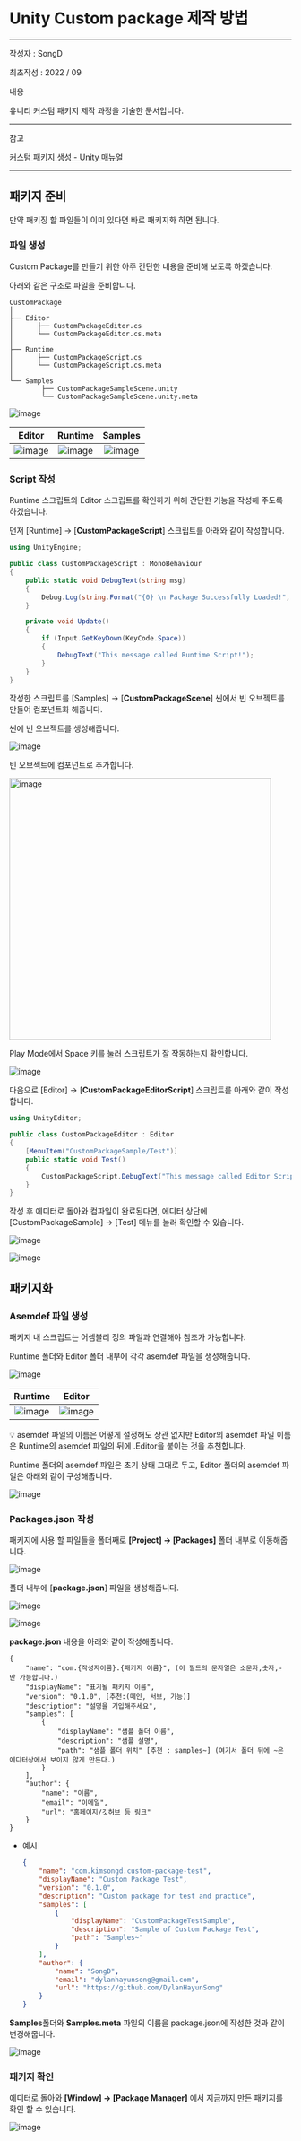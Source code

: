 # Unity Custom package 제작 방법

---

작성자 : SongD

최초작성 : 2022 / 09

내용

유니티 커스텀 패키지 제작 과정을 기술한 문서입니다.

---

참고

[커스텀 패키지 생성 - Unity 매뉴얼](https://docs.unity3d.com/kr/2021.3/Manual/CustomPackages.html)

---

## 패키지 준비

만약 패키징 할 파일들이 이미 있다면 바로 패키지화 하면 됩니다.

### 파일 생성

Custom Package를 만들기 위한 아주 간단한 내용을 준비해 보도록 하겠습니다.

아래와 같은 구조로 파일을 준비합니다.

```
CustomPackage  
│
├── Editor
│      ├── CustomPackageEditor.cs
│      └── CustomPackageEditor.cs.meta
│
├── Runtime
│      ├── CustomPackageScript.cs
│      └── CustomPackageScript.cs.meta
│
└── Samples
        ├── CustomPackageSampleScene.unity
        └── CustomPackageSampleScene.unity.meta
```

![image](https://user-images.githubusercontent.com/71427168/194996117-af87c510-ab7e-4e39-9f6b-aa4f81cdafb4.png)

| Editor                                                                                                          | Runtime                                                                                                         | Samples                                                                                                         |
|:---------------------------------------------------------------------------------------------------------------:|:---------------------------------------------------------------------------------------------------------------:|:---------------------------------------------------------------------------------------------------------------:|
| ![image](https://user-images.githubusercontent.com/71427168/194996370-9d6dd93e-279b-4d1d-825d-9ac115fd8aef.png) | ![image](https://user-images.githubusercontent.com/71427168/194996533-28441d69-e71f-4769-87e3-e348f878cd04.png) | ![image](https://user-images.githubusercontent.com/71427168/194996713-81c5c5d0-b49a-4ed6-acff-c9e88ccb5673.png) |

### 

### Script 작성

Runtime 스크립트와 Editor 스크립트를 확인하기 위해 간단한 기능을 작성해 주도록 하겠습니다.

먼저 [Runtime] → [**CustomPackageScript**] 스크립트를 아래와 같이 작성합니다.

```csharp
using UnityEngine;

public class CustomPackageScript : MonoBehaviour
{
    public static void DebugText(string msg)
    {
        Debug.Log(string.Format("{0} \n Package Successfully Loaded!", msg));
    }

    private void Update()
    {
        if (Input.GetKeyDown(KeyCode.Space))
        {
            DebugText("This message called Runtime Script!");
        }
    }
}
```

작성한 스크립트를 [Samples] → [**CustomPackageScene**] 씬에서 빈 오브젝트를 만들어 컴포넌트화 해줍니다. 

씬에 빈 오브젝트를 생성해줍니다.

![image](https://user-images.githubusercontent.com/71427168/194997149-073b1aad-328f-4cfc-9236-365ea82ea678.png)

빈 오브젝트에 컴포넌트로 추가합니다.

<img src="https://user-images.githubusercontent.com/71427168/194997190-63c36e4f-a5dd-43fb-85e9-587145b53039.png" title="" alt="image" width="467">

Play Mode에서 Space 키를 눌러 스크립트가 잘 작동하는지 확인합니다.

![image](https://user-images.githubusercontent.com/71427168/194997209-61067d88-27b1-427b-84fb-face210a720b.png)

다음으로 [Editor] → [**CustomPackageEditorScript**] 스크립트를 아래와 같이 작성합니다.

```csharp
using UnityEditor;

public class CustomPackageEditor : Editor
{
    [MenuItem("CustomPackageSample/Test")]
    public static void Test() 
    {
        CustomPackageScript.DebugText("This message called Editor Script!");
    }
}
```

작성 후 에디터로 돌아와 컴파일이 완료된다면,
에디터 상단에 [CustomPackageSample] → [Test] 메뉴를 눌러 확인할 수 있습니다.

![image](https://user-images.githubusercontent.com/71427168/194997346-6cd6afe9-b558-48b8-9483-f6af6220c021.png)

![image](https://user-images.githubusercontent.com/71427168/194997372-66f0014d-8aad-4c8f-b993-e7f200f50f0f.png)

## 패키지화

### Asemdef 파일 생성

패키지 내 스크립트는 어셈블리 정의 파일과 연결해야 참조가 가능합니다.

Runtime 폴더와 Editor 폴더 내부에 각각 asemdef 파일을 생성해줍니다.

![image](https://user-images.githubusercontent.com/71427168/194997399-b152fa71-657f-40bf-b561-8ea85af70788.png)

| Runtime                                                                                                         | Editor                                                                                                          |
|:---------------------------------------------------------------------------------------------------------------:|:---------------------------------------------------------------------------------------------------------------:|
| ![image](https://user-images.githubusercontent.com/71427168/194997541-94264b0b-3990-4450-a71a-fd54304abe24.png) | ![image](https://user-images.githubusercontent.com/71427168/194997569-8a2d464e-94e9-4c82-bc21-0853088a6ad4.png) |

<aside>
💡 asemdef 파일의 이름은 어떻게 설정해도 상관 없지만
Editor의 asemdef 파일 이름은 Runtime의 asemdef 파일의 뒤에 .Editor을 붙이는 것을 추천합니다.

</aside>

Runtime 폴더의 asemdef 파일은 초기 상태 그대로 두고, Editor 폴더의 asemdef 파일은 아래와 같이 구성해줍니다.

![image](https://user-images.githubusercontent.com/71427168/194997698-278727a0-568c-4d6f-b49a-5e9a395e99cc.png)

### **Packages.json** 작성

패키지에 사용 할 파일들을 폴더째로 **[Project] → [Packages]** 폴더 내부로 이동해줍니다.

![image](https://user-images.githubusercontent.com/71427168/194997909-c500581c-abf0-4069-a487-82c40777cdee.png)

폴더 내부에 [**package.json**] 파일을 생성해줍니다.

![image](https://user-images.githubusercontent.com/71427168/194997912-025abc71-2858-4d39-b29e-461e9242ae6d.png)

![image](https://user-images.githubusercontent.com/71427168/194997913-1718755a-3c10-4e31-aa1c-2610eba4e59e.png)

**package.json** 내용을 아래와 같이 작성해줍니다.

```
{
    "name": "com.{작성자이름}.{패키지 이름}", (이 필드의 문자열은 소문자,숫자,- 만 가능합니다.)
    "displayName": "표기될 패키지 이름",
    "version": "0.1.0", [추천:(메인, 서브, 기능)]
    "description": "설명을 기입해주세요",
    "samples": [
        {
            "displayName": "샘플 폴더 이름",
            "description": "샘플 설명",
            "path": "샘플 폴더 위치" [추천 : samples~] (여기서 폴더 뒤에 ~은 에디터상에서 보이지 않게 만든다.)
        }
    ],
    "author": {
        "name": "이름",
        "email": "이메일",
        "url": "홈페이지/깃허브 등 링크"
    }
}
```

- 예시
  
  ```json
  {
      "name": "com.kimsongd.custom-package-test",
      "displayName": "Custom Package Test",
      "version": "0.1.0",
      "description": "Custom package for test and practice",
      "samples": [
          {
              "displayName": "CustomPackageTestSample",
              "description": "Sample of Custom Package Test",
              "path": "Samples~"
          }
      ],
      "author": {
          "name": "SongD",
          "email": "dylanhayunsong@gmail.com",
          "url": "https://github.com/DylanHayunSong"
      }
  }
  ```

**Samples**폴더와 **Samples.meta** 파일의 이름을 package.json에 작성한 것과 같이 변경해줍니다.

![image](https://user-images.githubusercontent.com/71427168/194997914-a764a4f2-158e-42b9-b1e0-698a246ed377.png)

### 패키지 확인

에디터로 돌아와 **[Window] → [Package Manager]** 에서 지금까지 만든 패키지를 확인 할 수 있습니다.

![image](https://user-images.githubusercontent.com/71427168/194997917-155843ba-5a1e-4f7b-8f45-903c1b695167.png)